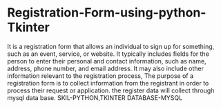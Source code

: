 # Registration-Form-using-python-Tkinter
It is a registration form that allows an individual to sign up for something, such as an event, service, or website. It typically includes fields for the person to enter their personal and contact information, such as name, address, phone number, and email address. It may also include other information relevant to the registration process, The purpose of a registration form is to collect information from the registrant in order to process their request or application. the register data will collect through mysql data base.
SKIL-PYTHON,TKINTER
DATABASE-MYSQL
